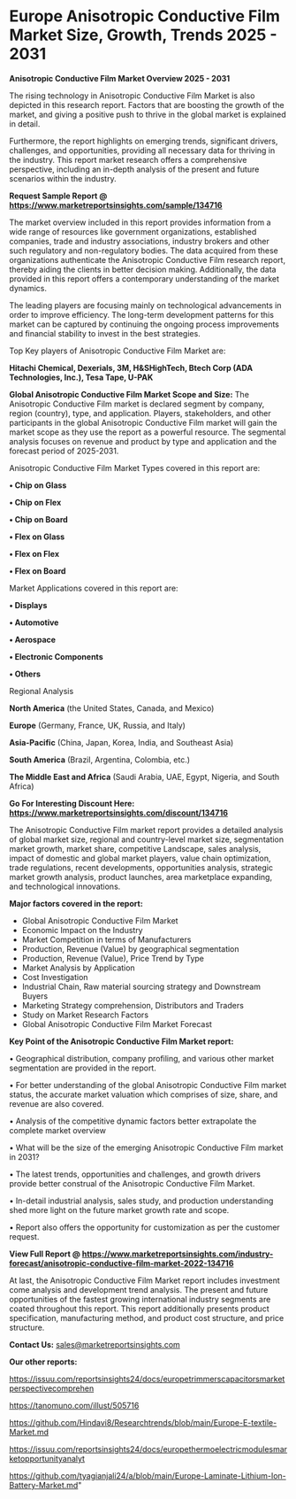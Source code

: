  # Europe Anisotropic Conductive Film Market Size, Growth, Trends 2025 - 2031

<Strong> Anisotropic Conductive Film Market Overview 2025 - 2031</strong>

The rising technology in Anisotropic Conductive Film Market is also depicted in this research report. Factors that are boosting the growth of the market, and giving a positive push to thrive in the global market is explained in detail.

Furthermore, the report highlights on emerging trends, significant drivers, challenges, and opportunities, providing all necessary data for thriving in the industry. This report market research offers a comprehensive perspective, including an in-depth analysis of the present and future scenarios within the industry.

<strong>Request Sample Report @ <a href=https://www.marketreportsinsights.com/sample/134716>https://www.marketreportsinsights.com/sample/134716</a></strong>

The market overview included in this report provides information from a wide range of resources like government organizations, established companies, trade and industry associations, industry brokers and other such regulatory and non-regulatory bodies. The data acquired from these organizations authenticate the Anisotropic Conductive Film research report, thereby aiding the clients in better decision making. Additionally, the data provided in this report offers a contemporary understanding of the market dynamics.

The leading players are focusing mainly on technological advancements in order to improve efficiency. The long-term development patterns for this market can be captured by continuing the ongoing process improvements and financial stability to invest in the best strategies.

Top Key players of Anisotropic Conductive Film Market are:

<strong>Hitachi Chemical, Dexerials, 3M, H&SHighTech, Btech Corp (ADA Technologies, Inc.), Tesa Tape, U-PAK</strong>

<strong><b>Global Anisotropic Conductive Film Market Scope and Size:</b></strong>
The Anisotropic Conductive Film market is declared segment by company, region (country), type, and application. Players, stakeholders, and other participants in the global Anisotropic Conductive Film market will gain the market scope as they use the report as a powerful resource. The segmental analysis focuses on revenue and product by type and application and the forecast period of 2025-2031.

Anisotropic Conductive Film Market Types covered in this report are:

<strong>• Chip on Glass

• Chip on Flex

• Chip on Board

• Flex on Glass

• Flex on Flex

• Flex on Board</strong>

Market Applications covered in this report are:

<strong>• Displays

• Automotive

• Aerospace

• Electronic Components

• Others</strong> 

Regional Analysis

<strong>North America</strong> (the United States, Canada, and Mexico)

<strong>Europe</strong> (Germany, France, UK, Russia, and Italy)

<strong>Asia-Pacific</strong> (China, Japan, Korea, India, and Southeast Asia)

<strong>South America</strong> (Brazil, Argentina, Colombia, etc.)

<strong>The Middle East and Africa</strong> (Saudi Arabia, UAE, Egypt, Nigeria, and South Africa)

<strong>Go For Interesting Discount Here: <a href=https://www.marketreportsinsights.com/discount/134716>https://www.marketreportsinsights.com/discount/134716</a></strong>

The Anisotropic Conductive Film market report provides a detailed analysis of global market size, regional and country-level market size, segmentation market growth, market share, competitive Landscape, sales analysis, impact of domestic and global market players, value chain optimization, trade regulations, recent developments, opportunities analysis, strategic market growth analysis, product launches, area marketplace expanding, and technological innovations.

<strong><b>Major factors covered in the report:</b></strong>
<ul>
  <li>Global Anisotropic Conductive Film Market </li>
  <li>Economic Impact on the Industry</li>
  <li>Market Competition in terms of Manufacturers</li>
  <li>Production, Revenue (Value) by geographical segmentation</li>
  <li>Production, Revenue (Value), Price Trend by Type</li>
  <li>Market Analysis by Application</li>
  <li>Cost Investigation</li>
  <li>Industrial Chain, Raw material sourcing strategy and Downstream Buyers</li>
  <li>Marketing Strategy comprehension, Distributors and Traders</li>
  <li>Study on Market Research Factors</li>
  <li>Global Anisotropic Conductive Film Market Forecast</li>
</ul>

<strong><b>Key Point of the Anisotropic Conductive Film Market report:</b></strong>

• Geographical distribution, company profiling, and various other market segmentation are provided in the report.

• For better understanding of the global Anisotropic Conductive Film market status, the accurate market valuation which comprises of size, share, and revenue are also covered.

• Analysis of the competitive dynamic factors better extrapolate the complete market overview

• What will be the size of the emerging Anisotropic Conductive Film market in 2031?

• The latest trends, opportunities and challenges, and growth drivers provide better construal of the Anisotropic Conductive Film Market.

• In-detail industrial analysis, sales study, and production understanding shed more light on the future market growth rate and scope.

• Report also offers the opportunity for customization as per the customer request.

<strong><b>View Full Report @ <a href=https://www.marketreportsinsights.com/industry-forecast/anisotropic-conductive-film-market-2022-134716>https://www.marketreportsinsights.com/industry-forecast/anisotropic-conductive-film-market-2022-134716</a></b></strong>


At last, the Anisotropic Conductive Film Market report includes investment come analysis and development trend analysis. The present and future opportunities of the fastest growing international industry segments are coated throughout this report. This report additionally presents product specification, manufacturing method, and product cost structure, and price structure.

<strong>Contact Us:</strong>
sales@marketreportsinsights.com

<strong>Our other reports:</strong>

<a href=https://issuu.com/reportsinsights24/docs/europetrimmerscapacitorsmarketperspectivecomprehen>https://issuu.com/reportsinsights24/docs/europetrimmerscapacitorsmarketperspectivecomprehen</a>

<a href=https://tanomuno.com/illust/505716>https://tanomuno.com/illust/505716</a>

<a href=https://github.com/Hindavi8/Researchtrends/blob/main/Europe-E-textile-Market.md>https://github.com/Hindavi8/Researchtrends/blob/main/Europe-E-textile-Market.md</a>

<a href=https://issuu.com/reportsinsights24/docs/europethermoelectricmodulesmarketopportunityanalyt>https://issuu.com/reportsinsights24/docs/europethermoelectricmodulesmarketopportunityanalyt</a>

<a href=https://github.com/tyagianjali24/a/blob/main/Europe-Laminate-Lithium-Ion-Battery-Market.md>https://github.com/tyagianjali24/a/blob/main/Europe-Laminate-Lithium-Ion-Battery-Market.md</a>"
